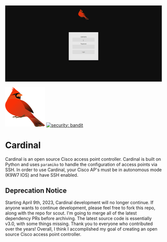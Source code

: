 ![](webapp/cardinal/frontend/src/img/Cardinal.gif)

![](webapp/cardinal/frontend/src/img/cardinalmain.png)
[![security: bandit](https://img.shields.io/badge/security-bandit-yellow.svg)](https://github.com/PyCQA/bandit)

<h1>Cardinal</h1>

Cardinal is an open source Cisco access point controller. Cardinal is built on Python and uses `paramiko` to handle the configuration of access points via SSH. In order to use Cardinal, your Cisco AP's must be in autonomous mode (K9W7 IOS) and have SSH enabled.

<h2>Deprecation Notice</h2>
Starting April 9th, 2023, Cardinal development will no longer continue. If anyone wants to continue development, please feel free to fork this repo, along with the repo for scout. I'm going to merge all of the latest dependency PRs before archiving. The latest source code is essentially v3.0, with some things missing. Thank you to everyone who contributed over the years! Overall, I think I accomplished my goal of creating an open source Cisco access point controller.
